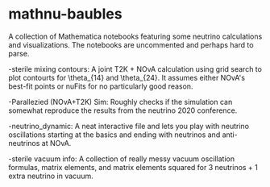 # mathnu-baubles
 A collection of Mathematica notebooks featuring some neutrino calculations and visualizations.
 The notebooks are uncommented and perhaps hard to parse.

-sterile mixing contours: A joint T2K + NOvA calculation using grid search to plot contourts for \theta_{14} 
 and \theta_{24}. It assumes either NOvA's best-fit points or nuFits for no particularly good reason.

-Parallezied (NOvA+T2K) Sim: Roughly checks if the simulation can somewhat reproduce the results
 from the neutrino 2020 conference.

-neutrino_dynamic: A neat interactive file and lets you play with neutrino oscillations 
 starting at the basics and ending with neutrinos and anti-neutrinos at NOvA.

-sterile vacuum info: A collection of really messy vacuum oscillation formulas, matrix elements,
 and matrix elements squared for 3 neutrinos + 1 extra neutrino in vacuum.
 